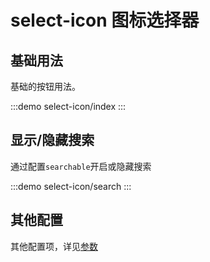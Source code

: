 

# select-icon 图标选择器

## 基础用法

基础的按钮用法。

:::demo
select-icon/index
:::

## 显示/隐藏搜索

通过配置`searchable`开启或隐藏搜索

:::demo
select-icon/search
:::
## 其他配置
其他配置项，详见[参数](/components/generate/EpSelectIcon.html)
